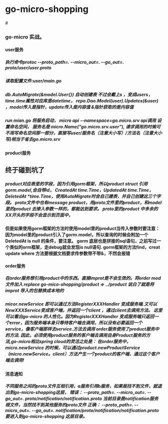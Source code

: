 # go-micro-shopping
#<h3>go-micro 实战。
<h4>user服务
<h5>执行命令protoc --proto_path=. --micro_out=. --go_out=. proto/user/user.proto
<h5>读取配置文件:user/main.go
<h5>db.AutoMigrate(&model.User{}) 自动创建表 不过会戴上s ，变成users，time.time属性对应库里datetime，
repo.Dao.Model(user).Updates(&user) ，model传入是指针，update传入是内容值  &指针获取的是内容值
<h5>run mian.go  将服务启动， 
micro api     --namespace=go.micro.srv  
api调用 设置命名空间，
服务名是 micro.Name("go.micro.srv.user"), 
请求调用的时候可不用写命名空间那一部分，直接写user/服务名（注意大小写）/方法名（注意大小写)相当于省去go.micro.srv

<h4>product服务
<h2>终于碰到坑了
<h5>product对应表里的字段，因为引用gorm框架，所以product struct 引用 gorm.model,会自带id，
CreatedAt time.Time，UpdatedAt time.Time，DeletedAt *time.Time，使用AutoMigrate时会自己建表，并自己创建这三个字段。
proto文件中也有message product，用proto文件里的product，和model里的product 去掺入参数一样的，都能达到要求。
proto里的product 中多余的XX开头的字段不会显示到页面中，
<h4>但是如果使用gorm框架的方法时使用model里的product当传入参数时要注意：因为model里的product引入了gorm.model，所以查询的时候会附加一个 DeletedAt is null 的条件，要注意。
gorm 底层也是拼接的sql语句，之前写过一个类似的orm框架，走debug就会发现is null语句.
gorm框架的方法find，creat update where 方法要根据文档要求传参数带不带&，不然会报错
<h4>order服务 
<h5>在order服务想引用product中的东西。直接improt是不会生效的。将order mod文件加入 replace go-mico-shopping/product => ../product
说白了就是将improt 导入的包替换成本地的
<h5>micor.newService 即可以通过方法RegisterXXXHandler 变成服务端.又可以NewXXXService变成客户端，并返回一个client ，通过client去调用方法。
这里可以看出go-micro 的人性化。因为RegisterXXXHandler 变成服务端只返回一个error，因为服务端本身只等待客户端去调用，所以没有必要返回一个service，像客户端那样去service.方法去调用
order服务使用了product服务中的方法. 因此，必须使用product服务的客户端去调用自身Product服务的方法,go-micro相比spring cloud的灵活之处是：
在order服务中，micro.newService 的时候，可以通过product.newProductService（micro.newService。client）方法产生一个product的客户端，通过这个客户端去调用!                                                                 
<h4>消息通知
<h5>不同服务之间的proto文件互相引用，a服务引用b服务，如果报找不到文件，就退出到go-micro-shopping这层，
错误： --proto_path=. --micro_out=. --go_out=. proto/notification/notification.proto 当前目录是notification服务根文件，当然找不到其他服务的proto文件
正确： --proto_path=. --micro_out=. --go_out=. notification/proto/notification/notification.proto 要进入到go-micro-shopping 这层目录。
                                                   